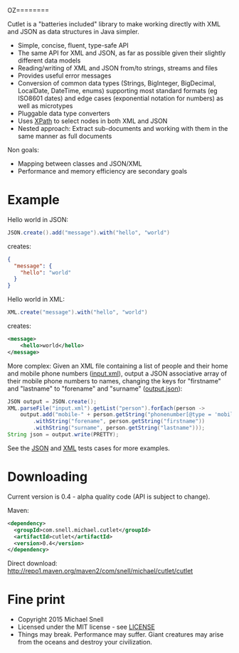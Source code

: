 OZ========

Cutlet is a "batteries included" library to make working directly with XML and JSON as data structures in Java simpler.

- Simple, concise, fluent, type-safe API  
- The same API for XML and JSON, as far as possible given their slightly different data models
- Reading/writing of XML and JSON from/to strings, streams and files
- Provides useful error messages
- Conversion of common data types (Strings, BigInteger, BigDecimal, LocalDate, DateTime, enums) supporting
most standard formats (eg ISO8601 dates) and edge cases (exponential notation for numbers) as well as microtypes
- Pluggable data type converters
- Uses [XPath](http://en.wikipedia.org/wiki/XPath) to select nodes in both XML and JSON
- Nested approach: Extract sub-documents and working with them in the same manner as full documents

Non goals:

- Mapping between classes and JSON/XML
- Performance and memory efficiency are secondary goals

Example
=======

Hello world in JSON:

````java
JSON.create().add("message").with("hello", "world")
````

creates: 

````json
{
  "message": {
    "hello": "world"
  }
}
````

Hello world in XML:

````java
XML.create("message").with("hello", "world")
````

creates: 

````xml
<message>
    <hello>world</hello>
</message>
````

More complex: Given an XML file containing a list of people and their home and mobile phone numbers
([input.xml](https://github.com/snellm/cutlet/blob/master/src/test/resources/com/snell/michael/cutlet/implementation/example/input.xml)), output a JSON associative 
array of their mobile phone numbers to names, changing the keys for "firstname" and "lastname" to "forename" and 
"surname" ([output.json](https://github.com/snellm/cutlet/blob/master/src/test/resources/com/snell/michael/cutlet/implementation/example/output.json)):

````java
JSON output = JSON.create();
XML.parseFile("input.xml").getList("person").forEach(person -> 
    output.add("mobile-" + person.getString("phonenumber[@type = 'mobile']"))
        .withString("forename", person.getString("firstname"))
        .withString("surname", person.getString("lastname")));
String json = output.write(PRETTY);
````

See the [JSON](https://github.com/snellm/cutlet/blob/master/src/test/java/com/snell/michael/cutlet/implementation/JSONTest.java) and 
[XML](https://github.com/snellm/cutlet/blob/master/src/test/java/com/snell/michael/cutlet/implementation/XMLTest.java) tests cases for more examples.

Downloading
===========

Current version is 0.4 - alpha quality code (API is subject to change).

Maven:

````xml
<dependency>
  <groupId>com.snell.michael.cutlet</groupId>
  <artifactId>cutlet</artifactId>
  <version>0.4</version>
</dependency>
````

Direct download: http://repo1.maven.org/maven2/com/snell/michael/cutlet/cutlet

Fine print
==========
- Copyright 2015 Michael Snell
- Licensed under the MIT license - see [LICENSE](https://github.com/snellm/cutlet/blob/master/LICENSE)
- Things may break. Performance may suffer. Giant creatures may arise from the oceans and destroy your civilization.
